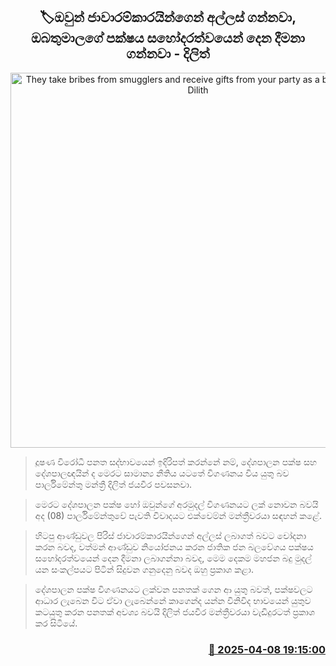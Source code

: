 <p align='center'><b><h2 align='center' title='They take bribes from smugglers and receive gifts from your party as a brotherhood - Dilith'>🏷ඔවුන් ජාවාරම්කාරයින්ගෙන් අල්ලස් ගන්නවා, ඔබතුමාල‍ගේ පක්ෂය සහෝදරත්වයෙන් දෙන දීමනා ගන්නවා - දිලිත්</h2></b></p>
<p align='center'><img src='https://helakuru.sgp1.cdn.digitaloceanspaces.com/esana/images/lib/dilith-jayaweera-parliment-new.jpg' width='600' alt='They take bribes from smugglers and receive gifts from your party as a brotherhood - Dilith'></p>

> දූෂණ විරෝධී පනත සද්භාවයෙන් ඉදිරිපත් කරන්නේ නම්, දේශපාලන පක්ෂ සහ දේශපාලඥයින් ද මෙරට සාමාන්‍ය නීතිය යටතේ විගණනය විය යුතු බව පාර්ලිමේන්තු මන්ත්‍රී දිලිත් ජයවීර පවසනවා.

> මෙරට දේශපාලන පක්ෂ හෝ ඔවුන්ගේ අරමුදල් විගණනයට ලක් නොවන බවයි අද (08) පාර්ලිමේන්තුවේ පැවති විවාදයට එක්වෙම්න් මන්ත්‍රීවරයා සඳහන් කළේ.

> හිටපු ආණ්ඩුවල පිරිස් ජාවාරම්කාරයින්ගෙන් අල්ලස් ලබාගත් බවට චෝදනා කරන බවද, වත්මන් ආණ්ඩුව නියෝජනය කරන ජාතික ජන බලවේගය පක්ෂය සහෝදරත්වයෙන් දෙන දීමනා ලබාගන්නා බවද, මෙම දෙකම මහජන බදු මුදල් යන සංකල්පයට පිටින් සිදුවන ගනුදෙනු බවද ඔහු ප්‍රකාශ කළා.

> දේශපාලන පක්ෂ විගණනයට ලක්වන පනතක් ගෙන ආ යුතු බවත්, පක්ෂවලට ආධාර ලැබෙන විට ඒවා ලැබෙන්නේ කාගෙන්ද යන්න විනිවිද භා‍වයෙන් යුතුව කටයුතු කරන පනතක් අවශ්‍ය බවයි දිලිත් ජයවීර මන්ත්‍රීවරයා වැඩිදුරටත් ප්‍රකාශ කර සිටියේ.



<h3 align='right'><a href='https://www.helakuru.lk/esana/p/109087/'>📅 2025-04-08 19:15:00</a></h3>
